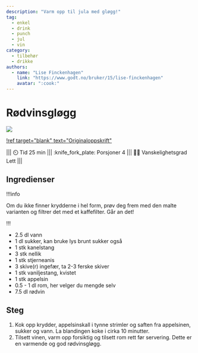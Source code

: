 ```yaml
---
description: "Varm opp til jula med gløgg!"
tag:
  - enkel
  - drink
  - punch
  - jul
  - vin
category:
  - tilbehør
  - drikke
authors:
  - name: "Lise Finckenhagen"
    link: "https://www.godt.no/bruker/15/lise-finckenhagen"
    avatar: ":cook:"
---
```


# Rødvinsgløgg

![](/static/rodvinsglogg/rodvinsglogg.webp)

[!ref target="blank" text="Originaloppskrift"](https://www.godt.no/oppskrifter/drikke/drinker/1412/roedvinsgloegg)

<!-- dprint-ignore-start -->
||| :timer_clock: Tid
25 min
||| :knife_fork_plate: Porsjoner
4
||| :cook: Vanskelighetsgrad
Lett
|||
<!-- dprint-ignore-end -->

## Ingredienser

!!!info

Om du ikke finner krydderne i hel form, prøv deg frem med den malte varianten og filtrer
det med et kaffefilter. Går an det!

!!!

- 2.5 dl vann
- 1 dl sukker, kan bruke lys brunt sukker også
- 1 stk kanelstang
- 3 stk nellik
- 1 stk stjerneanis
- 3 skive(r) ingefær, ta 2-3 ferske skiver
- 1 stk vaniljestang, kvistet
- 1 stk appelsin
- 0.5 - 1 dl rom, her velger du mengde selv
- 7.5 dl rødvin

## Steg

1. Kok opp krydder, appelsinskall i tynne strimler og saften fra appelsinen, sukker og
   vann. La blandingen koke i cirka 10 minutter.
2. Tilsett vinen, varm opp forsiktig og tilsett rom rett før servering. Dette er en
   varmende og god rødvinsgløgg.

